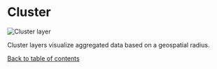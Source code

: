 # Cluster

![Cluster layer](https://d1a3f4spazzrp4.cloudfront.net/kepler.gl/documentation/image46.png)

Cluster layers visualize aggregated data based on a geospatial radius.

[Back to table of contents](../a-introduction.md)

